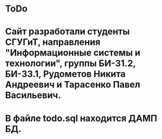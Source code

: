 # ToDo
# Сайт разработали студенты СГУГиТ, направления "Информационные системы и технологии", группы БИ-31.2, БИ-33.1, Рудометов Никита Андреевич и Тарасенко Павел Васильевич.
# В файле todo.sql находится ДАМП БД.